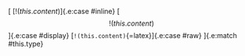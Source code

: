 [ [$!(this.content)$]{.e:case #inline}
  [$$!(this.content)$$]{.e:case #display}
  [`!(this.content)`{=latex}]{.e:case #raw}
]{.e:match #this.type}
